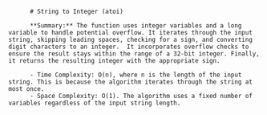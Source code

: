 
          # String to Integer (atoi)

          **Summary:** The function uses integer variables and a long variable to handle potential overflow. It iterates through the input string, skipping leading spaces, checking for a sign, and converting digit characters to an integer.  It incorporates overflow checks to ensure the result stays within the range of a 32-bit integer. Finally, it returns the resulting integer with the appropriate sign.

          - Time Complexity: O(n), where n is the length of the input string. This is because the algorithm iterates through the string at most once.
          - Space Complexity: O(1). The algorithm uses a fixed number of variables regardless of the input string length.
          
